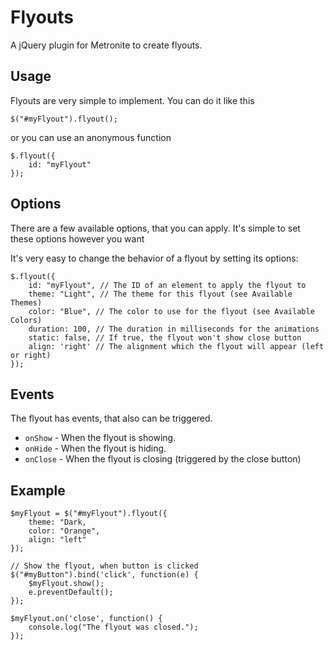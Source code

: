 # Flyouts

A jQuery plugin for Metronite to create flyouts.

## Usage

Flyouts are very simple to implement. You can do it like this

	$("#myFlyout").flyout();

or you can use an anonymous function

	$.flyout({
		id: "myFlyout"
	});

## Options

There are a few available options, that you can apply. It's simple to set these options however you want

It's very easy to change the behavior of a flyout by setting its options:

	$.flyout({
		id: "myFlyout", // The ID of an element to apply the flyout to
		theme: "Light", // The theme for this flyout (see Available Themes)
		color: "Blue", // The color to use for the flyout (see Available Colors)
		duration: 100, // The duration in milliseconds for the animations
		static: false, // If true, the flyout won't show close button
		align: 'right' // The alignment which the flyout will appear (left or right)
	});

## Events

The flyout has events, that also can be triggered.

* `onShow` - When the flyout is showing.
* `onHide` - When the flyout is hiding.
* `onClose` - When the flyout is closing (triggered by the close button)

## Example

	$myFlyout = $("#myFlyout").flyout({
		theme: "Dark,
		color: "Orange",
		align: "left"
	});

	// Show the flyout, when button is clicked
	$("#myButton").bind('click', function(e) {
		$myFlyout.show();
		e.preventDefault();
	});

	$myFlyout.on('close', function() {
		console.log("The flyout was closed.");
	});